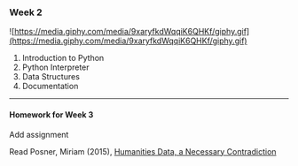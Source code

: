 ### Week 2
![https://media.giphy.com/media/9xaryfkdWqqiK6QHKf/giphy.gif](https://media.giphy.com/media/9xaryfkdWqqiK6QHKf/giphy.gif)

1. Introduction to Python 
2. Python Interpreter 
3. Data Structures
4. Documentation

---
#### Homework for Week 3
Add assignment

Read Posner, Miriam (2015),  [Humanities Data, a Necessary Contradiction ](http://miriamposner.com/blog/humanities-data-a-necessary-contradiction/)


